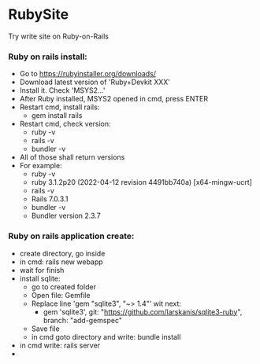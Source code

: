 # RubySite
Try write site on Ruby-on-Rails

### Ruby on rails install:
* Go to https://rubyinstaller.org/downloads/
* Download latest version of 'Ruby+Devkit XXX'
* Install it. Check 'MSYS2...'
* After Ruby installed, MSYS2 opened in cmd, press ENTER
* Restart cmd, install rails: 
  * gem install rails
* Restart cmd, check version:
  * ruby -v
  * rails -v
  * bundler -v
* All of those shall return versions
* For example:
  * ruby -v
  * ruby 3.1.2p20 (2022-04-12 revision 4491bb740a) [x64-mingw-ucrt]
  * rails -v
  * Rails 7.0.3.1
  * bundler -v
  * Bundler version 2.3.7

### Ruby on rails application create:
* create directory, go inside
* in cmd: rails new webapp
* wait for finish
* install sqlite:
  * go to created folder
  * Open file: Gemfile
  * Replace line 'gem "sqlite3", "~> 1.4"' wit next:
    * gem 'sqlite3', git: "https://github.com/larskanis/sqlite3-ruby", branch: "add-gemspec"
  * Save file
  * in cmd goto directory and write: bundle install
* in cmd write: rails server
* 